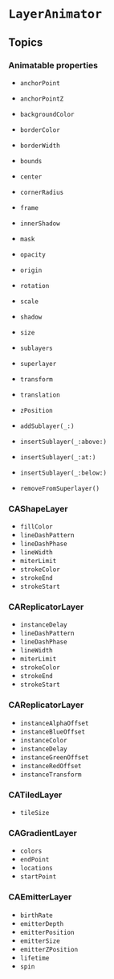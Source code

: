 # ``LayerAnimator``

## Topics

### Animatable properties

- ``anchorPoint``
- ``anchorPointZ``
- ``backgroundColor``
- ``borderColor``
- ``borderWidth``
- ``bounds``
- ``center``
- ``cornerRadius``
- ``frame``
- ``innerShadow``
- ``mask``
- ``opacity``
- ``origin``
- ``rotation``
- ``scale``
- ``shadow``
- ``size``
- ``sublayers``
- ``superlayer``
- ``transform``
- ``translation``
- ``zPosition``

- ``addSublayer(_:)``
- ``insertSublayer(_:above:)``
- ``insertSublayer(_:at:)``
- ``insertSublayer(_:below:)``
- ``removeFromSuperlayer()``

### CAShapeLayer

- ``fillColor``
- ``lineDashPattern``
- ``lineDashPhase``
- ``lineWidth``
- ``miterLimit``
- ``strokeColor``
- ``strokeEnd``
- ``strokeStart``

### CAReplicatorLayer

- ``instanceDelay``
- ``lineDashPattern``
- ``lineDashPhase``
- ``lineWidth``
- ``miterLimit``
- ``strokeColor``
- ``strokeEnd``
- ``strokeStart``

### CAReplicatorLayer

- ``instanceAlphaOffset``
- ``instanceBlueOffset``
- ``instanceColor``
- ``instanceDelay``
- ``instanceGreenOffset``
- ``instanceRedOffset``
- ``instanceTransform``

### CATiledLayer
- ``tileSize``

### CAGradientLayer

- ``colors``
- ``endPoint``
- ``locations``
- ``startPoint``

### CAEmitterLayer

- ``birthRate``
- ``emitterDepth``
- ``emitterPosition``
- ``emitterSize``
- ``emitterZPosition``
- ``lifetime``
- ``spin``

